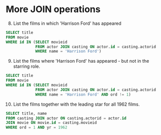 # More JOIN operations

8. List the films in which 'Harrison Ford' has appeared 
~~~sql
SELECT title
FROM movie
WHERE id IN (SELECT movieid
             FROM actor JOIN casting ON actor.id = casting.actorid
             WHERE name = 'Harrison Ford')
~~~

9. List the films where 'Harrison Ford' has appeared - but not in the starring role. 
~~~sql
SELECT title
FROM movie
WHERE id IN (SELECT movieid
             FROM actor JOIN casting ON actor.id = casting.actorid
             WHERE name = 'Harrison Ford' AND ord != 1)
~~~


10. List the films together with the leading star for all 1962 films. 
~~~sql
SELECT title, name
FROM casting JOIN actor ON casting.actorid = actor.id
JOIN movie ON movie.id = casting.movieid
WHERE ord = 1 AND yr = 1962
~~~

